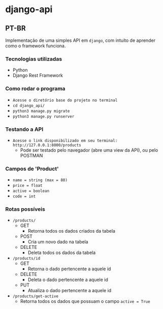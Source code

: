 # django-api

## PT-BR

Implementação de uma simples API em `django`, com intuíto de aprender como o framework funciona.

### Tecnologias utilizadas 
-	 Python
-	Django Rest Framework

### Como rodar o programa
- `Acesse o diretório base do projeto no terminal`
- `cd django_api/`
- `python3 manage.py migrate`
- `python3 manage.py runserver`

### Testando a API

- `Acesse o link disponibilizado em seu terminal: http://127.0.0.1:8000/products`
	- Pode ser testado pelo navegador (abre uma view da API), ou pelo POSTMAN 

### Campos de 'Product'
- `name = string (max = 80)`
- `price = float`
-  `active = boolean` 
- `code = int`

### Rotas possíveis

- `/products/`
	- GET
		- Retorna todos os dados criados da tabela
	- POST
		- Cria um novo dado na tabela
	- DELETE
		- Deleta todos os dados da tabela	
- `/products/id`
	- GET
		- Retorna o dado pertencente a aquele id
	- DELETE
		- Deleta o dado pertencente a aquele id
	- PUT
		- Atualiza o dado pertencente a aquele id
- `/products/get-active`
	- Retorna todos os dados que possuam o campo `active = True` 


